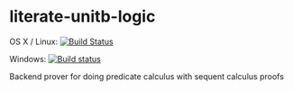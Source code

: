 # literate-unitb-logic

OS X / Linux: [![Build Status](https://travis-ci.org/unitb/literate-unitb-logic.svg?branch=master)](https://travis-ci.org/unitb/literate-unitb-logic)

Windows: [![Build status](https://ci.appveyor.com/api/projects/status/1dmfk4qaiaiy4hal?svg=true)](https://ci.appveyor.com/project/cipher1024/literate-unitb-logic)

Backend prover for doing predicate calculus with sequent calculus proofs
